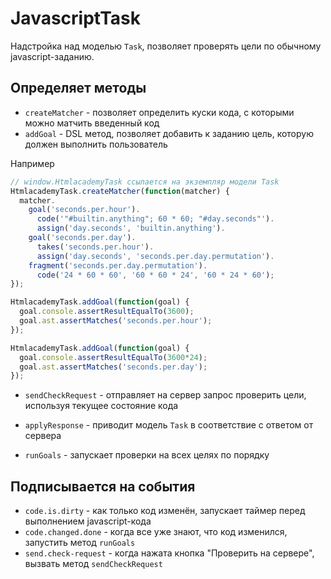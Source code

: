 JavascriptTask
==============

Надстройка над моделью `Task`, позволяет проверять цели по обычному javascript-заданию.

Определяет методы
-----------------

 * `createMatcher` - позволяет определить куски кода, с которыми можно матчить введенный код
 * `addGoal` - DSL метод, позволяет добавить к заданию цель, которую должен выполнить пользователь

 Например

```javascript
// window.HtmlacademyTask ссылается на экземпляр модели Task
HtmlacademyTask.createMatcher(function(matcher) {
  matcher.
    goal('seconds.per.hour').
      code('"#builtin.anything"; 60 * 60; "#day.seconds"').
      assign('day.seconds', 'builtin.anything').
    goal('seconds.per.day').
      takes('seconds.per.hour').
      assign('day.seconds', 'seconds.per.day.permutation').
    fragment('seconds.per.day.permutation').
      code('24 * 60 * 60', '60 * 60 * 24', '60 * 24 * 60');
});

HtmlacademyTask.addGoal(function(goal) {
  goal.console.assertResultEqualTo(3600);
  goal.ast.assertMatches('seconds.per.hour');
});

HtmlacademyTask.addGoal(function(goal) {
  goal.console.assertResultEqualTo(3600*24);
  goal.ast.assertMatches('seconds.per.day');
});
```

 * `sendCheckRequest` - отправляет на сервер запрос проверить цели, используя текущее состояние кода
 * `applyResponse` - приводит модель `Task` в соответствие с ответом от сервера

 * `runGoals` - запускает проверки на всех целях по порядку

Подписывается на события
------------------------

 * `code.is.dirty` - как только код изменён, запускает таймер перед выполнением javascript-кода
 * `code.changed.done` - когда все уже знают, что код изменился, запустить метод `runGoals`
 * `send.check-request` - когда нажата кнопка "Проверить на сервере", вызвать метод `sendCheckRequest`
